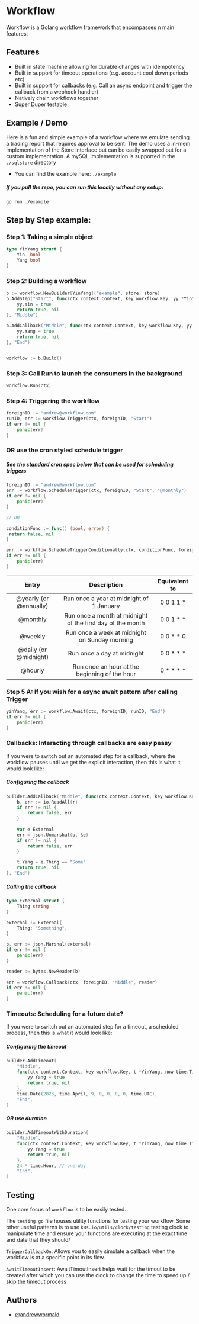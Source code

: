 # Workflow

Workflow is a Golang workflow framework that encompasses n main features:

## Features
- Built in state machine allowing for durable changes with idempotency 
- Built in support for timeout operations (e.g. account cool down periods etc)
- Built in support for callbacks (e.g. Call an async endpoint and trigger the callback from a webhook handler)
- Natively chain workflows together
- Super Duper testable

## Example / Demo 
Here is a fun and simple example of a workflow where we emulate sending a trading report that requires approval to be sent. The demo uses a in-mem implementation of the Store interface but can be easily swapped out for a custom implementation. A mySQL implementation is supported in the `./sqlstore` directory

- You can find the example here: `./example`

##### If you pull the repo, you can run this locally without any setup:
```bash
go run ./example
```
## Step by Step example:
### Step 1: Taking a simple object 
```go
type YinYang struct {
	Yin  bool
	Yang bool
}
```

### Step 2: Building a workflow
```go
b := workflow.NewBuilder[YinYang]("example", store, store)
b.AddStep("Start", func(ctx context.Context, key workflow.Key, yy *YinYang) (bool, error) {
	yy.Yin = true
	return true, nil
}, "Middle")

b.AddCallback("Middle", func(ctx context.Context, key workflow.Key, yy *YinYang) (bool, error) {
	yy.Yang = true
	return true, nil
}, "End")


workflow := b.Build()
```

### Step 3: Call Run to launch the consumers in the background
```go
workflow.Run(ctx)
```

### Step 4: Triggering the workflow
```go
foreignID := "andrew@workflow.com"
runID, err := workflow.Trigger(ctx, foreignID, "Start")
if err != nil {
    panic(err)
}
```
### OR use the cron styled schedule trigger
##### See the standard cron spec below that can be used for scheduling triggers
```go
foreignID := "andrew@workflow.com"
err := workflow.ScheduleTrigger(ctx, foreignID, "Start", "@monthly")
if err != nil {
    panic(err)
}

// OR

conditionFunc := func() (bool, error) {
 return false, nil
}

err := workflow.ScheduleTriggerConditionally(ctx, conditionFunc, foreignID, "Start", "@monthly")
if err != nil {
    panic(err)
}
```

| Entry |  Description   |   Equivalent to   |
| :---:   |:---:|:----:|
| @yearly (or @annually) | Run once a year at midnight of 1 January | 0 0 1 1 *  |
| @monthly | Run once a month at midnight of the first day of the month | 0 0 1 * *  |
| @weekly | Run once a week at midnight on Sunday morning | 0 0 * * 0  |
| @daily (or @midnight) | Run once a day at midnight | 0 0 * * *  |
| @hourly | Run once an hour at the beginning of the hour | 0 * * * *  |


### Step 5 A: If you wish for a async await pattern after calling Trigger
```go
yinYang, err := workflow.Await(ctx, foreignID, runID, "End")
if err != nil {
    panic(err)
}
```

### Callbacks: Interacting through callbacks are easy peasy
If you were to switch out an automated step for a callback, where the workflow pauses until we get the explicit interaction, then this is what it would look like:

##### Configuring the callback
```go
builder.AddCallback("Middle", func(ctx context.Context, key workflow.Key, t *YinYang, r io.Reader) (bool, error) {
    b, err := io.ReadAll(r)
    if err != nil {
        return false, err
    }
	
    var e External
    err = json.Unmarshal(b, &e)
    if err != nil {
        return false, err
    }

    t.Yang = e.Thing == "Some"
    return true, nil
}, "End")
```
##### Calling the callback
```go
type External struct {
    Thing string
}

external := External{
    Thing: "Something",
}

b, err := json.Marshal(external)
if err != nil {
    panic(err)
}

reader := bytes.NewReader(b)

err = workflow.Callback(ctx, foreignID, "Middle", reader)
if err != nil {
    panic(err)
}
```

### Timeouts: Scheduling for a future date?
If you were to switch out an automated step for a timeout, a scheduled process, then this is what it would look like:
##### Configuring the timeout
```go
builder.AddTimeout(
    "Middle",
    func(ctx context.Context, key workflow.Key, t *YinYang, now time.Time) (bool, error) {
        yy.Yang = true
        return true, nil
    },
    time.Date(2023, time.April, 9, 0, 0, 0, 0, time.UTC),
    "End",
)
```
##### OR use duration
```go
builder.AddTimeoutWithDuration(
    "Middle",
    func(ctx context.Context, key workflow.Key, t *YinYang, now time.Time) (bool, error) {
        yy.Yang = true
        return true, nil
    },
    24 * time.Hour, // one day
    "End",
)
```

## Testing

One core focus of `workflow` is to be easily tested.

The `testing.go` file houses utility functions for testing your workflow. Some other
 useful patterns is to use `k8s.io/utils/clock/testing` testing clock to manipulate
 time and ensure your functions are executing at the exact time and date that they should/ 

`TriggerCallbackOn`: Allows you to easily simulate a callback when the workflow is at a specific
 point in its flow.

`AwaitTimeoutInsert`: AwaitTimoutInsert helps wait for the timout to be created after which you can use the clock
 to change the time to speed up / skip the timeout process

## Authors

- [@andrewwormald](https://github.com/andrewwormald)
